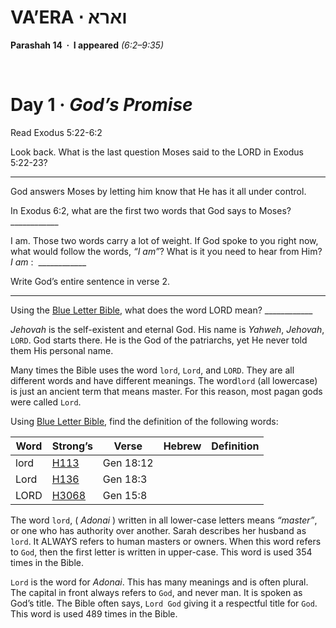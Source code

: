 # VA’ERA &sdot; וארא
**Parashah 14 &nbsp;&middot;&nbsp; I appeared** *(6:2–9:35)*

&nbsp;

# Day 1 &middot; _God’s Promise_

Read Exodus 5:22-6:2

Look back. What is the last question Moses said to the LORD in 
Exodus 5:22-23?

---

God answers Moses by letting him know that He has it all under control. 

In Exodus 6:2, what are the first two words that God says to Moses?
&#95;&#95;&#95;&#95;&#95;&#95;&#95;&#95;&#95;&#95;&#95;&#95;

I am. Those two words carry a lot of weight. If God spoke to you right now, what would follow the words, _“I am”_? What is it you need to hear from Him? _I am_ : &nbsp;&#95;&#95;&#95;&#95;&#95;&#95;&#95;&#95;&#95;&#95;&#95;&#95;

Write God’s entire sentence in verse 2.

---

Using the [Blue Letter Bible](http://www.blueletterbible.org), what does the word LORD mean?
&#95;&#95;&#95;&#95;&#95;&#95;&#95;&#95;&#95;&#95;&#95;&#95;

_Jehovah_ is the self-existent and eternal God. His name is _Yahweh_, _Jehovah_, `LORD`. God starts there. He is the God of the patriarchs, yet He never told them His personal name. 

Many times the Bible uses the word `lord`, `Lord`, and `LORD`. They are all different words and have different meanings. The word`lord` (all lowercase) is just an ancient term that means master. For this reason, most pagan gods were called `Lord`. 

Using [Blue Letter Bible](http://www.blueletterbible.org), find the definition of the following words: 

| Word | Strong’s | Verse | Hebrew | Definition |
| ---- | -------- | ----- | ------ | ---------- |
| lord | [H113](https://www.blueletterbible.org/lexicon/h113)   | Gen 18:12      |            |
| Lord | [H136](https://www.blueletterbible.org/lexicon/h136)   | Gen 18:3       |            |
| LORD | [H3068](https://www.blueletterbible.org/lexicon/h3068) | Gen 15:8       |            |

The word `lord`, ( _Adonai_ ) written in all lower-case letters means _“master”_, or one who has authority over another. Sarah describes her husband as `lord`. It ALWAYS refers to human masters or owners. When this word refers to `God`, then the first letter is written in upper-case. This word is used 354 times in the Bible.

`Lord` is the word for _Adonai_. This has many meanings and is often plural. The capital in front always refers to `God`, and never man. It is spoken as God’s title. The Bible often says, `Lord God` giving it a respectful title for `God`. This word is used 489 times in the Bible. 

